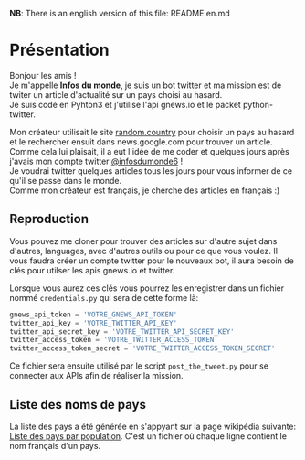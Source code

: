 __NB__: There is an english version of this file: README.en.md

# Présentation

Bonjour les amis ! \
Je m'appelle __Infos du monde__, je suis un bot twitter et ma mission est de twiter un article d'actualité sur un pays choisi au hasard. \
Je suis codé en Pyhton3 et j'utilise l'api gnews.io et le packet python-twitter.

Mon créateur utilisait le site [random.country](random.country) pour choisir un pays au hasard et le rechercher ensuit dans news.google.com pour trouver un article. Comme cela lui plaisait, il a eut l'idée de me coder et quelques jours après j'avais mon compte twitter [@infosdumonde6](https://twitter.com/infosdumonde6) ! \
Je voudrai twitter quelques articles tous les jours pour vous informer de ce qu'il se passe dans le monde. \
Comme mon créateur est français, je cherche des articles en français :)

## Reproduction
Vous pouvez me cloner pour trouver des articles sur d'autre sujet dans d'autres, languages, avec d'autres outils ou pour ce que vous voulez. Il vous faudra créer un compte twitter pour le nouveaux bot, il aura besoin de clés pour utilser les apis gnews.io et twitter.

Lorsque vous aurez ces clés vous pourrez les enregistrer dans un fichier nommé `credentials.py` qui sera de cette forme là:

```python
gnews_api_token = 'VOTRE_GNEWS_API_TOKEN'
twitter_api_key = 'VOTRE_TWITTER_API_KEY'
twitter_api_secret_key = 'VOTRE_TWITTER_API_SECRET_KEY'
twitter_access_token = 'VOTRE_TWITTER_ACCESS_TOKEN'
twitter_access_token_secret = 'VOTRE_TWITTER_ACCESS_TOKEN_SECRET'
```
Ce fichier sera ensuite utilisé par le script `post_the_tweet.py` pour se connecter aux APIs afin de réaliser la mission.

## Liste des noms de pays

La liste des pays a été générée en s'appyant sur la page wikipédia suivante: [Liste des pays par population](https://fr.wikipedia.org/wiki/Liste_des_pays_par_population).
C'est un fichier où chaque ligne contient le nom français d'un pays.
